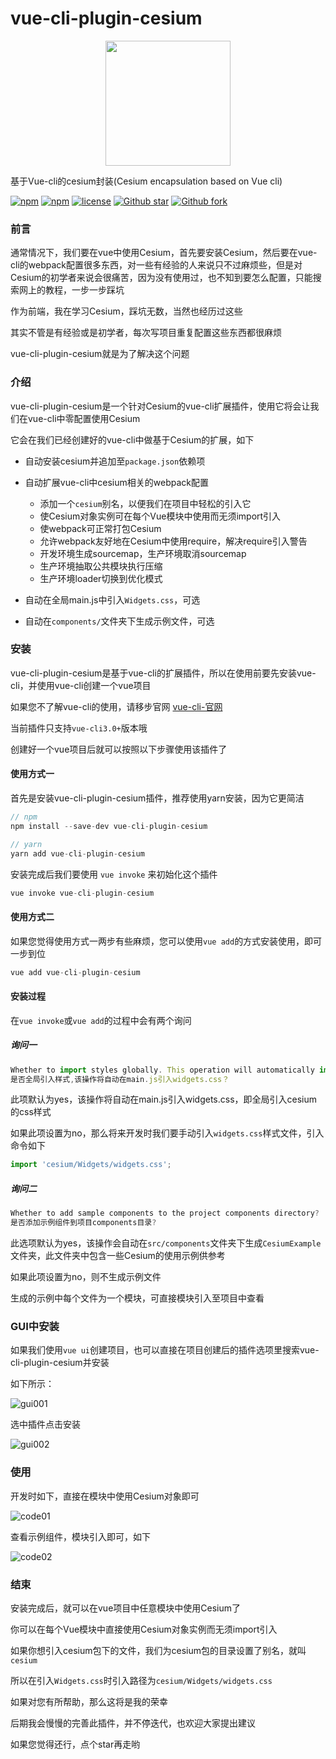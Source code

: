 # vue-cli-plugin-cesium

<p align="center">
  <img src="https://raw.githubusercontent.com/isboyjc/PictureBed/master/vue-cli-plugin-cesium/logobig.png" width="200px">
</p>
<p align="left">基于Vue-cli的cesium封装(Cesium encapsulation based on Vue cli)</p>

[![npm](https://img.shields.io/npm/v/vue-cli-plugin-cesium?style=plastic)](https://www.npmjs.com/package/vue-cli-plugin-cesium)
[![npm](https://img.shields.io/npm/dm/vue-cli-plugin-cesium?style=plastic)](https://www.npmjs.com/package/vue-cli-plugin-cesium)
[![license](https://img.shields.io/npm/l/vue-cli-plugin-cesium?style=plastic)](https://www.npmjs.com/package/vue-cli-plugin-cesium)
[![Github star](https://img.shields.io/github/stars/isboyjc/vue-cli-plugin-cesium?style=social)](https://github.com/isboyjc/vue-cli-plugin-cesium)
[![Github fork](https://img.shields.io/github/forks/isboyjc/vue-cli-plugin-cesium?style=social)](https://github.com/isboyjc/vue-cli-plugin-cesium)


### 前言

通常情况下，我们要在vue中使用Cesium，首先要安装Cesium，然后要在vue-cli的webpack配置很多东西，对一些有经验的人来说只不过麻烦些，但是对Cesium的初学者来说会很痛苦，因为没有使用过，也不知到要怎么配置，只能搜索网上的教程，一步一步踩坑

作为前端，我在学习Cesium，踩坑无数，当然也经历过这些

其实不管是有经验或是初学者，每次写项目重复配置这些东西都很麻烦

vue-cli-plugin-cesium就是为了解决这个问题



### 介绍

vue-cli-plugin-cesium是一个针对Cesium的vue-cli扩展插件，使用它将会让我们在vue-cli中零配置使用Cesium

它会在我们已经创建好的vue-cli中做基于Cesium的扩展，如下

- 自动安装cesium并追加至`package.json`依赖项

- 自动扩展vue-cli中cesium相关的webpack配置
  - 添加一个`cesium`别名，以便我们在项目中轻松的引入它
  - 使Cesium对象实例可在每个Vue模块中使用而无须import引入
  - 使webpack可正常打包Cesium
  - 允许webpack友好地在Cesium中使用require，解决require引入警告
  - 开发环境生成sourcemap，生产环境取消sourcemap
  - 生产环境抽取公共模块执行压缩
  - 生产环境loader切换到优化模式
- 自动在全局main.js中引入`Widgets.css`，可选
- 自动在`components/`文件夹下生成示例文件，可选



### 安装

vue-cli-plugin-cesium是基于vue-cli的扩展插件，所以在使用前要先安装vue-cli，并使用vue-cli创建一个vue项目

如果您不了解vue-cli的使用，请移步官网 [vue-cli-官网](https://cli.vuejs.org/zh/guide/) 

当前插件只支持`vue-cli3.0+`版本哦

创建好一个vue项目后就可以按照以下步骤使用该插件了

#### 使用方式一

首先是安装vue-cli-plugin-cesium插件，推荐使用yarn安装，因为它更简洁

```js
// npm
npm install --save-dev vue-cli-plugin-cesium

// yarn
yarn add vue-cli-plugin-cesium
```

安装完成后我们要使用 `vue invoke` 来初始化这个插件

```js
vue invoke vue-cli-plugin-cesium
```



#### 使用方式二

如果您觉得使用方式一两步有些麻烦，您可以使用`vue add`的方式安装使用，即可一步到位

```js
vue add vue-cli-plugin-cesium
```



#### 安装过程

在`vue invoke`或`vue add`的过程中会有两个询问

##### 询问一

```js
Whether to import styles globally. This operation will automatically import widgets.css in main.js?
是否全局引入样式,该操作将自动在main.js引入widgets.css？
```

此项默认为yes，该操作将自动在main.js引入widgets.css，即全局引入cesium的css样式

如果此项设置为no，那么将来开发时我们要手动引入`widgets.css`样式文件，引入命令如下

```js
import 'cesium/Widgets/widgets.css';
```

##### 询问二

```js
Whether to add sample components to the project components directory?
是否添加示例组件到项目components目录?
```

此选项默认为yes，该操作会自动在`src/components`文件夹下生成`CesiumExample`文件夹，此文件夹中包含一些Cesium的使用示例供参考

如果此项设置为no，则不生成示例文件

生成的示例中每个文件为一个模块，可直接模块引入至项目中查看





### GUI中安装

如果我们使用`vue ui`创建项目，也可以直接在项目创建后的插件选项里搜索vue-cli-plugin-cesium并安装

如下所示：

![gui001](https://raw.githubusercontent.com/isboyjc/PictureBed/master/vue-cli-plugin-cesium/gui001.png)

选中插件点击安装

![gui002](https://raw.githubusercontent.com/isboyjc/PictureBed/master/vue-cli-plugin-cesium/gui002.png)





### 使用

开发时如下，直接在模块中使用Cesium对象即可

![code01](https://raw.githubusercontent.com/isboyjc/PictureBed/master/vue-cli-plugin-cesium/code01.png)

查看示例组件，模块引入即可，如下

![code02](https://raw.githubusercontent.com/isboyjc/PictureBed/master/vue-cli-plugin-cesium/code02.png)



### 结束

安装完成后，就可以在vue项目中任意模块中使用Cesium了

你可以在每个Vue模块中直接使用Cesium对象实例而无须import引入

如果你想引入cesium包下的文件，我们为cesium包的目录设置了别名，就叫`cesium`

所以在引入`Widgets.css`时引入路径为`cesium/Widgets/widgets.css`



如果对您有所帮助，那么这将是我的荣幸

后期我会慢慢的完善此插件，并不停迭代，也欢迎大家提出建议

如果您觉得还行，点个star再走哟

